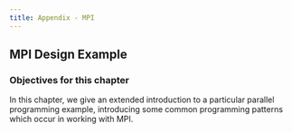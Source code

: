 ```yaml
---
title: Appendix - MPI
---
```


## MPI Design Example

### Objectives for this chapter

In this chapter, we give an extended introduction to a particular parallel
programming example, introducing some common programming patterns which
occur in working with MPI.
